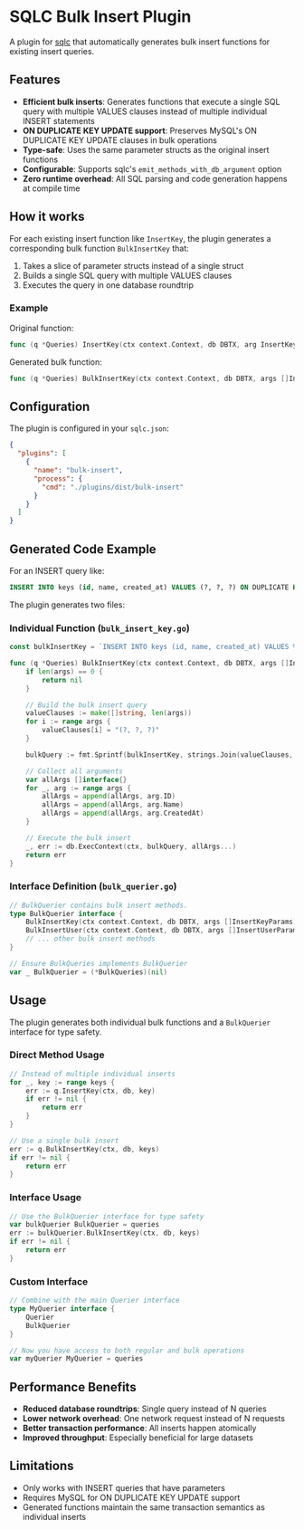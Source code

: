 # SQLC Bulk Insert Plugin

A plugin for [sqlc](https://github.com/sqlc-dev/sqlc) that automatically generates bulk insert functions for existing insert queries.

## Features

- **Efficient bulk inserts**: Generates functions that execute a single SQL query with multiple VALUES clauses instead of multiple individual INSERT statements
- **ON DUPLICATE KEY UPDATE support**: Preserves MySQL's ON DUPLICATE KEY UPDATE clauses in bulk operations
- **Type-safe**: Uses the same parameter structs as the original insert functions
- **Configurable**: Supports sqlc's `emit_methods_with_db_argument` option
- **Zero runtime overhead**: All SQL parsing and code generation happens at compile time

## How it works

For each existing insert function like `InsertKey`, the plugin generates a corresponding bulk function `BulkInsertKey` that:

1. Takes a slice of parameter structs instead of a single struct
2. Builds a single SQL query with multiple VALUES clauses
3. Executes the query in one database roundtrip

### Example

Original function:
```go
func (q *Queries) InsertKey(ctx context.Context, db DBTX, arg InsertKeyParams) error
```

Generated bulk function:
```go
func (q *Queries) BulkInsertKey(ctx context.Context, db DBTX, args []InsertKeyParams) error
```

## Configuration

The plugin is configured in your `sqlc.json`:

```json
{
  "plugins": [
    {
      "name": "bulk-insert",
      "process": {
        "cmd": "./plugins/dist/bulk-insert"
      }
    }
  ]
}
```

## Generated Code Example

For an INSERT query like:
```sql
INSERT INTO keys (id, name, created_at) VALUES (?, ?, ?) ON DUPLICATE KEY UPDATE name = VALUES(name)
```

The plugin generates two files:

### Individual Function (`bulk_insert_key.go`)
```go
const bulkInsertKey = `INSERT INTO keys (id, name, created_at) VALUES %s ON DUPLICATE KEY UPDATE name = VALUES(name)`

func (q *Queries) BulkInsertKey(ctx context.Context, db DBTX, args []InsertKeyParams) error {
    if len(args) == 0 {
        return nil
    }

    // Build the bulk insert query
    valueClauses := make([]string, len(args))
    for i := range args {
        valueClauses[i] = "(?, ?, ?)"
    }

    bulkQuery := fmt.Sprintf(bulkInsertKey, strings.Join(valueClauses, ", "))

    // Collect all arguments
    var allArgs []interface{}
    for _, arg := range args {
        allArgs = append(allArgs, arg.ID)
        allArgs = append(allArgs, arg.Name)
        allArgs = append(allArgs, arg.CreatedAt)
    }

    // Execute the bulk insert
    _, err := db.ExecContext(ctx, bulkQuery, allArgs...)
    return err
}
```

### Interface Definition (`bulk_querier.go`)
```go
// BulkQuerier contains bulk insert methods.
type BulkQuerier interface {
    BulkInsertKey(ctx context.Context, db DBTX, args []InsertKeyParams) error
    BulkInsertUser(ctx context.Context, db DBTX, args []InsertUserParams) error
    // ... other bulk insert methods
}

// Ensure BulkQueries implements BulkQuerier
var _ BulkQuerier = (*BulkQueries)(nil)
```

## Usage

The plugin generates both individual bulk functions and a `BulkQuerier` interface for type safety.

### Direct Method Usage
```go
// Instead of multiple individual inserts
for _, key := range keys {
    err := q.InsertKey(ctx, db, key)
    if err != nil {
        return err
    }
}

// Use a single bulk insert
err := q.BulkInsertKey(ctx, db, keys)
if err != nil {
    return err
}
```

### Interface Usage
```go
// Use the BulkQuerier interface for type safety
var bulkQuerier BulkQuerier = queries
err := bulkQuerier.BulkInsertKey(ctx, db, keys)
if err != nil {
    return err
}
```

### Custom Interface
```go
// Combine with the main Querier interface
type MyQuerier interface {
    Querier
    BulkQuerier
}

// Now you have access to both regular and bulk operations
var myQuerier MyQuerier = queries
```

## Performance Benefits

- **Reduced database roundtrips**: Single query instead of N queries
- **Lower network overhead**: One network request instead of N requests
- **Better transaction performance**: All inserts happen atomically
- **Improved throughput**: Especially beneficial for large datasets

## Limitations

- Only works with INSERT queries that have parameters
- Requires MySQL for ON DUPLICATE KEY UPDATE support
- Generated functions maintain the same transaction semantics as individual inserts